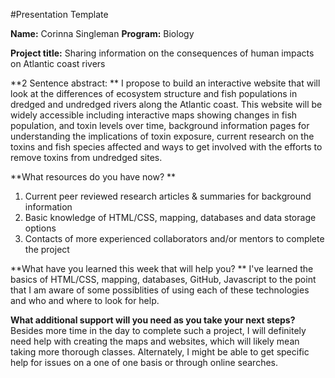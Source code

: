 #Presentation Template

**Name:** Corinna Singleman
**Program:** Biology

**Project title:** Sharing information on the consequences of human impacts on Atlantic coast rivers 

**2 Sentence abstract: ** I propose to build an interactive website that will look at the differences of ecosystem structure and fish populations in dredged and undredged rivers along the Atlantic coast. This website will be widely accessible including interactive maps showing changes in fish population, and toxin levels over time, background information pages for understanding the implications of toxin exposure, current research on the toxins and fish species affected and ways to get involved with the efforts to remove toxins from undredged sites. 

**What resources do you have now? ** 
1. Current peer reviewed research articles & summaries for background information
2. Basic knowledge of HTML/CSS, mapping, databases and data storage options
3. Contacts of more experienced collaborators and/or mentors to complete the project

**What have you learned this week that will help you? **
I've learned the basics of HTML/CSS, mapping, databases, GitHub, Javascript to the point that I am aware of some possiblities of using each of these technologies and who and where to look for help. 

**What additional support will you need as you take your next steps?**
Besides more time in the day to complete such a project, I will definitely need help with creating the maps and websites, which will likely mean taking more thorough classes. Alternately, I might be able to get specific help for issues on a one of one basis or through online searches. 
